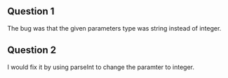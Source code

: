 ## Question 1 ##  
The bug was that the given parameters type was string instead of integer.  
## Question 2 ##  
I would fix it by using parseInt to change the paramter to integer.
